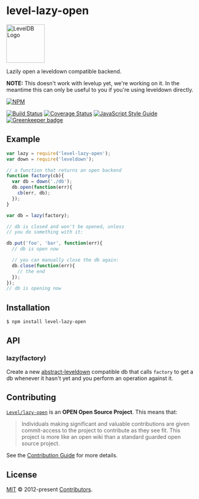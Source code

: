 # level-lazy-open

<img alt="LevelDB Logo" height="100" src="http://leveldb.org/img/logo.svg">

Lazily open a leveldown compatible backend.

__NOTE:__ This doesn't work with levelup yet, we're working on it. In the meantime
this can only be useful to you if you're using leveldown directly.

[![NPM](https://nodei.co/npm/level-lazy-open.png)](https://nodei.co/npm/level-lazy-open/)

[![Build Status](https://secure.travis-ci.org/Level/lazy-open.png)](http://travis-ci.org/Level/lazy-open)
[![Coverage Status](https://coveralls.io/repos/github/Level/lazy-open/badge.svg)](https://coveralls.io/github/Level/lazy-open)
[![JavaScript Style Guide](https://img.shields.io/badge/code_style-standard-brightgreen.svg)](https://standardjs.com)
[![Greenkeeper badge](https://badges.greenkeeper.io/Level/lazy-open.svg)](https://greenkeeper.io/)

## Example

```js
var lazy = require('level-lazy-open');
var down = require('leveldown');

// a function that returns an open backend
function factory(cb){
  var db = down('./db');
  db.open(function(err){
    cb(err, db);
  });
}

var db = lazy(factory);

// db is closed and won't be opened, unless
// you do something with it:

db.put('foo', 'bar', function(err){
  // db is open now

  // you can manually close the db again:
  db.close(function(err){
    // the end
  });
});
// db is opening now
```

## Installation

```bash
$ npm install level-lazy-open
```

## API

### lazy(factory)

Create a new [abstract-leveldown](https://github.com/level/abstract-leveldown)
compatible db that calls `factory` to get a db whenever it hasn't yet and you
perform an operation against it.

## Contributing

[`Level/lazy-open`](https://github.com/Level/lazy-open) is an **OPEN Open Source Project**. This means that:

> Individuals making significant and valuable contributions are given commit-access to the project to contribute as they see fit. This project is more like an open wiki than a standard guarded open source project.

See the [Contribution Guide](https://github.com/Level/community/blob/master/CONTRIBUTING.md) for more details.

## License

[MIT](LICENSE.md) © 2012-present [Contributors](CONTRIBUTORS.md).
